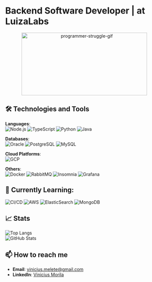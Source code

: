 # Backend Software Developer | at LuizaLabs

 <p align="center">
  <img src="https://media.giphy.com/media/LmNwrBhejkK9EFP504/giphy.gif" width="400" height="200" alt="programmer-struggle-gif">
</p>


## 🛠️ Technologies and Tools
**Languages**:  
![Node.js](https://img.shields.io/badge/Node.js-43853D?style=for-the-badge&logo=node.js&logoColor=white)
![TypeScript](https://img.shields.io/badge/TypeScript-007ACC?style=for-the-badge&logo=typescript&logoColor=white)
![Python](https://img.shields.io/badge/Python-3776AB?style=for-the-badge&logo=python&logoColor=white)
![Java](https://img.shields.io/badge/Java-007396?style=for-the-badge&logo=java&logoColor=white)

**Databases**:  
![Oracle](https://img.shields.io/badge/Oracle-F80000?style=for-the-badge&logo=oracle&logoColor=white)
![PostgreSQL](https://img.shields.io/badge/PostgreSQL-316192?style=for-the-badge&logo=postgresql&logoColor=white)
![MySQL](https://img.shields.io/badge/MySQL-4479A1?style=for-the-badge&logo=mysql&logoColor=white)

**Cloud Platforms**:  
![GCP](https://img.shields.io/badge/GCP-4285F4?style=for-the-badge&logo=google-cloud&logoColor=white)

**Others**:  
![Docker](https://img.shields.io/badge/Docker-2496ED?style=for-the-badge&logo=docker&logoColor=white)
![RabbitMQ](https://img.shields.io/badge/RabbitMQ-FF6600?style=for-the-badge&logo=rabbitmq&logoColor=white)
![Insomnia](https://img.shields.io/badge/Insomnia-4000BF?style=for-the-badge&logo=insomnia&logoColor=white)
![Grafana](https://img.shields.io/badge/Grafana-F46800?style=for-the-badge&logo=grafana&logoColor=white)

## 🌱 Currently Learning:
![CI/CD](https://img.shields.io/badge/CI%2FCD-3F51B5?style=for-the-badge&logo=github-actions&logoColor=white)
![AWS](https://img.shields.io/badge/AWS-232F3E?style=for-the-badge&logo=amazon-aws&logoColor=white)
![ElasticSearch](https://img.shields.io/badge/ElasticSearch-005571?style=for-the-badge&logo=elasticsearch&logoColor=white)
![MongoDB](https://img.shields.io/badge/MongoDB-47A248?style=for-the-badge&logo=mongodb&logoColor=white)

## 📈 Stats
![Top Langs](https://github-readme-stats.vercel.app/api/top-langs/?username=your-username&layout=compact&theme=radical)  
![GitHub Stats](https://github-readme-stats.vercel.app/api?username=your-username&show_icons=true&theme=radical)

## 📫 How to reach me
- **Email**: [vinicius.melete@gmail.com](mailto:vinicius.melete@gmail.com)  
- **LinkedIn**: [Vinicius Morila](https://www.linkedin.com/in/viniciusmorila/)
